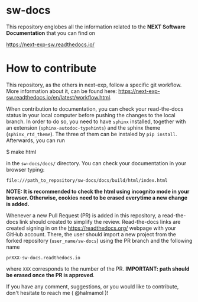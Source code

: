 # sw-docs

This repository englobes all the information related to the **NEXT Software Documentation** that you can find on

https://next-exp-sw.readthedocs.io/

# How to contribute

This repository, as the others in next-exp, follow a specific git workflow. More information about it, can be found here: https://next-exp-sw.readthedocs.io/en/latest/workflow.html.

When contribution to documentation, you can check your read-the-docs status in your local computer before pushing the changes to the local branch. In order to do so, you need to have `sphinx` installed, together with an extension (`sphinx-autodoc-typehints`) and the sphinx theme (`sphinx_rtd_theme`). The three of them can be instaled by `pip install`. Afterwards, you can run 

$ make html

in the `sw-docs/docs/` directory. You can check your documentation in your browser typing:

`file:///path_to_repository/sw-docs/docs/build/html/index.html`

**NOTE: It is recommended to check the html using incognito mode in your browser. Otherwise, cookies need to be erased everytime a new change is added.**

Whenever a new Pull Request (PR) is added in this repository, a read-the-docs link should created to simplify the review. Read-the-docs links are created signing in on the https://readthedocs.org/ webpage with your GitHub account. There, the user should import a new project from the forked repository (`user_name/sw-docs`) using the PR branch and the following name

`prXXX-sw-docs.readthedocs.io`

where `XXX` corresponds to the number of the PR. 
**IMPORTANT: path should be erased once the PR is approved**.

If you have any comment, suggestions, or you would like to contribute, don't hesitate to reach me ( @halmamol )!

